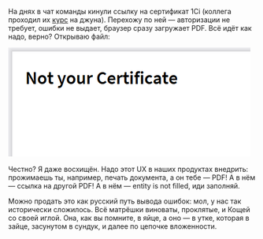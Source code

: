 ﻿На днях в чат команды кинули ссылку на сертификат 1Ci (коллега проходил их [курс](https://academy.1ci.com/courses/1c-junior-developer) на джуна). Перехожу по ней — авторизации не требует, ошибки не выдает, браузер сразу загружает PDF. Всё идёт как надо, верно? Открываю файл:

![Error.pdf](not-your-certificate.png)

Честно? Я даже восхищён. Надо этот UX в наших продуктах внедрить: прожимаешь ты, например, печать документа, а он тебе — PDF! А в нём — ссылка на другой PDF! А в нём — entity is not filled, иди заполняй.

Можно продать это как русский путь вывода ошибок: мол, у нас так исторически сложилось. Всё матрёшки виноваты, проклятые, и Кощей со своей иглой. Она, как вы помните, в яйце, а оно — в утке, которая в зайце, засунутом в сундук, и далее по цепочке вложенности.